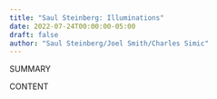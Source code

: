 ```yaml
---
title: "Saul Steinberg: Illuminations"
date: 2022-07-24T00:00:00-05:00
draft: false
author: "Saul Steinberg/Joel Smith/Charles Simic"
---
```


SUMMARY

<!--more-->

CONTENT